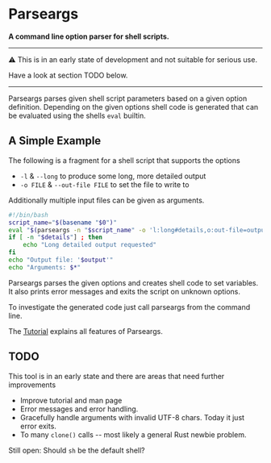 
# Parseargs

**A command line option parser for shell scripts.**

---
:warning: This is in an early state of
development and not suitable for serious use.

Have a look at section TODO below.

---

Parseargs parses given shell script parameters based on a given
option definition. Depending on the given options shell code is
generated that can be evaluated using the shells `eval` builtin.

## A Simple Example

The following is a fragment for a shell script that supports
the options
* `-l` & `--long` to produce some long, more detailed output
* `-o FILE` & `--out-file FILE` to set the file to write to

Additionally multiple input files can be given as arguments.

```bash
#!/bin/bash
script_name="$(basename "$0")"
eval "$(parseargs -n "$script_name" -o 'l:long#details,o:out-file=output' )"
if [ -n "$details"] ; then
    echo "Long detailed output requested"
fi
echo "Output file: '$output'"
echo "Arguments: $*"
```

Parseargs parses the given options and creates shell code to set
variables. It also prints error messages and exits the script on
unknown options.

To investigate the generated code just call parseargs from the
command line.

The [Tutorial](https://rakus.github.io/parseargs/) explains all features of
Parseargs.


## TODO

This tool is in an early state and there are areas that need further
improvements

* Improve tutorial and man page
* Error messages and error handling.
* Gracefully handle arguments with invalid UTF-8 chars. Today it just error exits.
* To many `clone()` calls -- most likely a general Rust newbie problem.

Still open: Should `sh` be the default shell?

